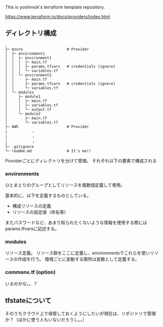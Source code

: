 This is yoshimok's terraform template repository.

https://www.terraform.io/docs/providers/index.html

## ディレクトリ構成

```
.
├─ Azure                    # Provider
│  ├─ environments
│  │  ├─ environment1
│  │  │  ├─ main.tf
│  │  │  ├─ params.tfvars   # credentials (ignore)
│  │  │  └─ variables.tf
│  │  └─ environment2
│  │     ├─ main.tf
│  │     ├─ params.tfvars   # credentials (ignore)
│  │     └─ variables.tf
│  └─ modules
│     ├─ module1 
│     │  ├─ main.tf
│     │  ├─ variables.tf
│     │  └─ output.tf
│     └─ module2 
│        ├─ main.tf
│        └─ variables.tf
├─ AWS                      # Provider
│           ・
│           ・
│           ・
├─ .gitignore
└─ readme.md                # It's me!!
```

Providerごとにディレクトリを分けて管理。
それぞれ以下の要素で構成される


### environments

ひとまとりのグループとしてリソースを複数個定義して使用。

基本的に、以下を定義するものとしている。
- 構成リソースの定義
- リソースの設定値（命名等）

またパスワードなど、あまり知られたくないような情報を使用する際にはparams.tfvarsに記述する。

### modules

リソース定義。
リソース群をここに定義し、environmentsでこれらを使いリソースの作成を行う。
環境ごとに変動する箇所は変数として定義する。

### commons.tf (option)

いるのかな。。？

## tfstateについて

そのうちクラウド上で保管しておくようにしたいが現在は、リポジトリで管理か？（ほかに使う人もいないだろうし。。）